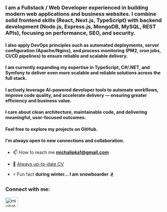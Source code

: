 <h3>I am a Fullstack / Web Developer experienced in building modern web applications and business websites. I combine solid frontend skills (React, Next.js, TypeScript) with backend development (Node.js, Express.js, MongoDB, MySQL, REST APIs), focusing on performance, SEO, and security.</h3>

<h4>I also apply DevOps principles such as automated deployments, server configuration (Apache/Nginx), and process monitoring (PM2, cron jobs, CI/CD pipelines) to ensure reliable and scalable delivery.</h4>

<h4>I am currently expanding my expertise in TypeScript, C#/.NET, and Symfony to deliver even more scalable and reliable solutions across the full stack.</h4>

<h4>I actively leverage AI-powered developer tools to automate workflows, improve code quality, and accelerate delivery — ensuring greater efficiency and business value.</h4>

<h4>I care about clean architecture, maintainable code, and delivering meaningful, user-focused outcomes.</h4>

<h4>Feel free to explore my projects on GitHub.</h4>

<h4>I’m always open to new connections and collaboration.</h4>

- 📫 How to reach me **michalipka1@gmail.com**
- 📄 [Always up-to-date CV](https://www.canva.com/design/DAG0YjvkqWc/UrbBuB7bB1bTVTahyIiXCw/view?utm_content=DAG0YjvkqWc&utm_campaign=designshare&utm_medium=link2&utm_source=uniquelinks&utlId=h1dc37b2ceb)

- ⚡ Fun fact **during winter... I am snowboarder** 🏂
  
<h3 align="left">Connect with me:</h3>
<p align="left">
<a href="https://linkedin.com/in/michal-lipka-wd" target="blank"><img align="center" src="https://raw.githubusercontent.com/rahuldkjain/github-profile-readme-generator/master/src/images/icons/Social/linked-in-alt.svg" alt="michał lipka" height="30" width="40" /></a>
</p>
